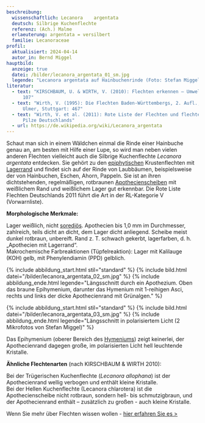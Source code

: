 ```yaml
---
beschreibung:
  wissenschaftlich: Lecanora	argentata
  deutsch: Silbrige Kuchenflechte
  referenz: (Ach.) Malme
  erlaeuterung: argentata = versilbert
  familie: Lecanoraceae
profil:
  aktualisiert: 2024-04-14
  autor_in: Bernd Miggel
hauptbild:
  anzeige: true
  datei: /bilder/lecanora_argentata_01_sm.jpg
  legende: "Lecanora argentata auf Hainbuchenrinde (Foto: Stefan Miggel)"
literatur:
  - text: "KIRSCHBAUM, U. & WIRTH, V. (2010): Flechten erkennen – Umwelt bewerten:
      107"
  - text: "Wirth, V. (1995): Die Flechten Baden-Württembergs, 2. Aufl., 1006 S.;
      Ulmer, Stuttgart: 467"
  - text: "Wirth, V. et al. (2011): Rote Liste der Flechten und flechtenbewohnende
      Pilze Deutschlands"
  - url: https://de.wikipedia.org/wiki/Lecanora_argentata
---
```

Schaut man sich in einem Wäldchen einmal die Rinde einer Hainbuche genau an, am besten mit Hilfe einer Lupe, so wird man neben vielen anderen Flechten vielleicht auch die Silbrige Kuchenflechte *Lecanora argentata* entdecken. Sie gehört zu den [epiphytischen](epiphytisch "Glossar") Krustenflechten mit [Lagerrand](Lager "Glossar") und findet sich auf der Rinde von Laubbäumen, beispielsweise der von Hainbuchen, Eschen, Ahorn, Pappeln. Sie ist an ihren dichtstehenden, regelmäßigen, rotbraunen [Apothecienscheiben](Apothecien "Glossar") mit weißlichem Rand und weißlichem Lager gut erkennbar. Die Rote Liste Flechten Deutschlands 2011 führt die Art in der RL-Kategorie V (Vorwarnliste).

**Morphologische Merkmale:**

Lager weißlich, nicht [sorediös](sorediös "Glossar"). Apothecien bis 1,0 mm im Durchmesser, zahlreich, teils dicht an dicht, dem Lager dicht anliegend. Scheibe meist dunkel rotbraun, unbereift. Rand z. T. schwach gekerbt, lagerfarben, d. h. „Apothecien mit Lagerrand“.\
Makrochemische Farbreaktionen (Tüpfelreaktion): Lager mit Kalilauge (KOH) gelb, mit Phenylendiamin (PPD) gelblich.

{% include abbildung_start.html stil="standard" %}
{% include bild.html datei="/bilder/lecanora_argentata_02_sm.jpg" %}
{% include abbildung_ende.html legende="Längsschnitt durch ein Apothezium. Oben das braune Epihymenium, darunter das Hymenium mit 1-reihigen Asci, rechts und links der dicke Apothecienrand mit Grünalgen." %}

{% include abbildung_start.html stil="standard" %}
{% include bild.html datei="/bilder/lecanora_argentata_03_sm.jpg" %}
{% include abbildung_ende.html legende="Längsschnitt in polarisiertem Licht (2 Mikrofotos von Stefan Miggel)" %}

Das Epihymenium (oberer Bereich des [Hymeniums](Hymenium "Glossar")) zeigt keinerlei, der Apothecienrand dagegen große, im polarisierten Licht hell leuchtende Kristalle.

**Ähnliche Flechtenarten** (nach KIRSCHBAUM & WIRTH 2010):

Bei der Trügerischen Kuchenflechte (*Lecanora allophana*) ist der Apothecienrand wellig verbogen und enthält kleine Kristalle.\
Bei der Hellen Kuchenflechte (Lecanora chlarotera) ist die Apothecienscheibe nicht rotbraun, sondern hell- bis schmutzigbraun, und der Apothecienrand enthält – zusätzlich zu großen - auch kleine Kristalle.

Wenn Sie mehr über Flechten wissen wollen - [hier erfahren Sie es >](/verwandt/flechten)